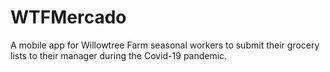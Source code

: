 # WTFMercado
A mobile app for Willowtree Farm seasonal workers to submit their grocery lists to their manager during the Covid-19 pandemic.
